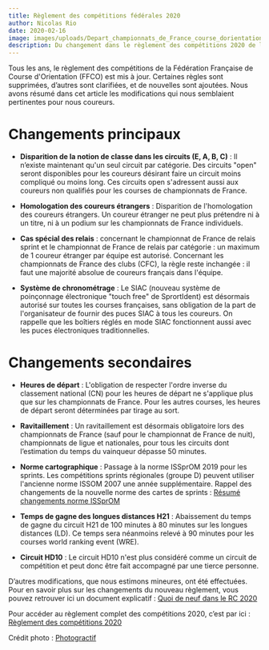 ```yaml
---
title: Règlement des compétitions fédérales 2020
author: Nicolas Rio
date: 2020-02-16
image: images/uploads/Depart_championnats_de_France_course_dorientation.jpg
description: Du changement dans le règlement des compétitions 2020 de la FFCO
---
```


Tous les ans, le règlement des compétitions de la Fédération Française de Course d'Orientation (FFCO) est mis à jour. Certaines règles sont supprimées, d’autres sont clarifiées, et de nouvelles sont ajoutées.
Nous avons résumé dans cet article les modifications qui nous semblaient pertinentes pour nous coureurs.

# Changements principaux

* **Disparition de la notion de classe dans les circuits (E, A, B, C)** : Il n’existe maintenant qu'un seul circuit par catégorie. Des circuits "open" seront disponibles pour les coureurs désirant faire un circuit moins compliqué ou moins long. Ces circuits open s'adressent aussi aux coureurs non qualifiés pour les courses de championnats de France.

* **Homologation des coureurs étrangers** : Disparition de l'homologation des coureurs étrangers. Un coureur étranger ne peut plus prétendre ni à un titre, ni à un podium sur les championnats de France individuels.

* **Cas spécial des relais** : concernant le championnat de France de relais sprint et le championnat de France de relais par catégorie : un maximum de 1 coureur étranger par équipe est autorisé. Concernant les championnats de France des clubs (CFC), la règle reste inchangée : il faut une majorité absolue de coureurs français dans l'équipe.

* **Système de chronométrage** : Le SIAC (nouveau système de poinçonnage électronique "touch free" de SprortIdent) est désormais autorisé sur toutes les courses françaises, sans obligation de la part de l'organisateur de fournir des puces SIAC à tous les coureurs. On rappelle que les boîtiers réglés en mode SIAC fonctionnent aussi avec les puces électroniques traditionnelles.

# Changements secondaires

* **Heures de départ** : L'obligation de respecter l'ordre inverse du classement national (CN) pour les heures de départ ne s'applique plus que sur les championnats de France. Pour les autres courses, les heures de départ seront déterminées par tirage au sort.

* **Ravitaillement** : Un ravitaillement est désormais obligatoire lors des championnats de France (sauf pour le championnat de France de nuit), championnats de ligue et nationales, pour tous les circuits dont l’estimation du temps du vainqueur dépasse 50 minutes.

* **Norme cartographique** : Passage à la norme ISSprOM 2019 pour les sprints. Les compétitions sprints régionales (groupe D) peuvent utiliser l'ancienne norme ISSOM 2007 une année supplémentaire. 
Rappel des changements de la nouvelle norme des cartes de sprints : [Résumé changements norme ISSprOM](http://www.ffcorientation.fr/media/cms_page_media/72/ISSprOM%20-%20Ce%20qui%20a%20chang%C3%A9%20entre%202007-2019_CfwLCaz.pdf)

* **Temps de gagne des longues distances H21** : Abaissement du temps de gagne du circuit H21 de 100 minutes à 80 minutes sur les longues distances (LD). Ce temps sera néanmoins relevé à 90 minutes pour les courses world ranking event (WRE).

* **Circuit HD10** : Le circuit HD10 n'est plus considéré comme un circuit de compétition et peut donc être fait accompagné par une tierce personne.


D’autres modifications, que nous estimons mineures, ont été effectuées. Pour en savoir plus sur les changements du nouveau règlement, vous pouvez retrouver ici un document explicatif : [Quoi de neuf dans le RC 2020](http://www.ffcorientation.fr/media/cms_page_media/72/quoideneufdansleRC2020.pdf)

Pour accéder au règlement complet des compétitions 2020, c’est par ici : [Règlement des compétitions 2020](http://www.ffcorientation.fr/media/cms_page_media/72/reglement_des_competitions_2020_vuE0m0b.pdf)

Crédit photo : [Photogractif](https://photogractif.fr/)